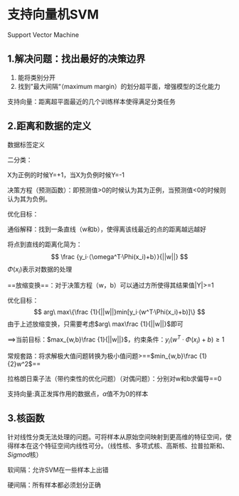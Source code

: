 # 支持向量机SVM

Support Vector Machine

## 1.解决问题：找出最好的决策边界

1. 能将类别分开
2. 找到”最大间隔“（maximum margin）的划分超平面，增强模型的泛化能力

支持向量：距离超平面最近的几个训练样本使得满足分类任务

## 2.距离和数据的定义

数据标签定义

二分类：

X为正例的时候Y=+1，当X为负例时候Y=-1

决策方程（预测函数）：即预测值>0的时候认为其为正例，当预测值<0的时候则认为其为负例。

优化目标：

通俗解释：找到一条直线（w和b），使得离该线最近的点的距离越远越好

将点到直线的距离化简为：
$$
\frac {y_i·（\omega^T·\Phi(x_i)+b）}{||w||}
$$
$\Phi(x_i)$表示对数据的处理

==放缩变换==：对于决策方程（w，b）可以通过方所使得其结果值|Y|>=1

优化目标：
$$
arg\ max\{\frac {1}{||w||}min[y_i·(w^T·\Phi(x_i)+b)]\}
$$
由于上述放缩变换，只需要考虑$arg\ max\frac {1}{||w||}$即可

==>当前目标：$max_{w,b}\frac {1}{||w||}$，约束条件：$y_i(w^T·\Phi(x_i)+b)\ge1$

常规套路：将求解极大值问题转换为极小值问题>==$min_{w,b}\frac {1}{2}w^2$==

拉格朗日乘子法（带约束性的优化问题）（对偶问题）：分别对w和b求偏导==0

支持向量:真正发挥作用的数据点，$\alpha$值不为0的样本

## 3.核函数

针对线性分类无法处理的问题。可将样本从原始空间映射到更高维的特征空间，使得样本在这个特征空间内线性可分。（线性核、多项式核、高斯核、拉普拉斯和、$Sigmod$核）

软间隔：允许SVM在一些样本上出错

硬间隔：所有样本都必须划分正确